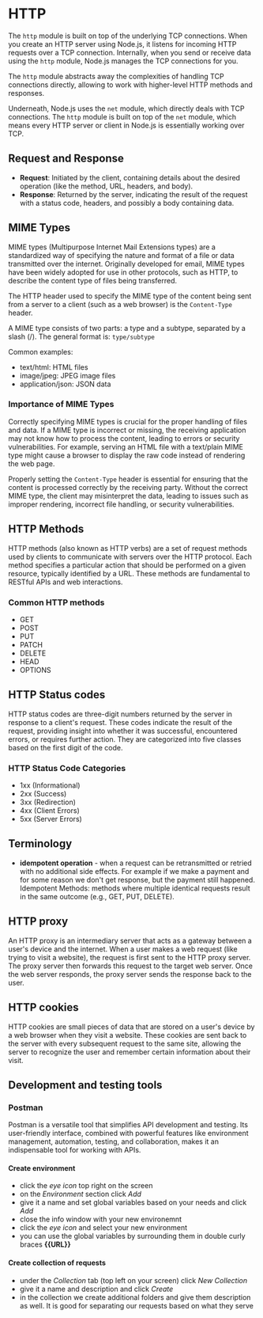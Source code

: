 # HTTP

The `http` module is built on top of the underlying TCP connections. When you create an HTTP server using Node.js, it listens for incoming HTTP requests over a TCP connection. Internally, when you send or receive data using the `http` module, Node.js manages the TCP connections for you.

The `http` module abstracts away the complexities of handling TCP connections directly, allowing to work with higher-level HTTP methods and responses.

Underneath, Node.js uses the `net` module, which directly deals with TCP connections. The `http` module is built on top of the `net` module, which means every HTTP server or client in Node.js is essentially working over TCP.

## Request and Response

- **Request**: Initiated by the client, containing details about the desired operation (like the method, URL, headers, and body).
- **Response**: Returned by the server, indicating the result of the request with a status code, headers, and possibly a body containing data.

## MIME Types

MIME types (Multipurpose Internet Mail Extensions types) are a standardized way of specifying the nature and format of a file or data transmitted over the internet. Originally developed for email, MIME types have been widely adopted for use in other protocols, such as HTTP, to describe the content type of files being transferred.

The HTTP header used to specify the MIME type of the content being sent from a server to a client (such as a web browser) is the `Content-Type` header.

A MIME type consists of two parts: a type and a subtype, separated by a slash (/). The general format is: `type/subtype`

Common examples:

- text/html: HTML files
- image/jpeg: JPEG image files
- application/json: JSON data

### Importance of MIME Types

Correctly specifying MIME types is crucial for the proper handling of files and data. If a MIME type is incorrect or missing, the receiving application may not know how to process the content, leading to errors or security vulnerabilities. For example, serving an HTML file with a text/plain MIME type might cause a browser to display the raw code instead of rendering the web page.

Properly setting the `Content-Type` header is essential for ensuring that the content is processed correctly by the receiving party. Without the correct MIME type, the client may misinterpret the data, leading to issues such as improper rendering, incorrect file handling, or security vulnerabilities.

## HTTP Methods

HTTP methods (also known as HTTP verbs) are a set of request methods used by clients to communicate with servers over the HTTP protocol. Each method specifies a particular action that should be performed on a given resource, typically identified by a URL. These methods are fundamental to RESTful APIs and web interactions.

### Common HTTP methods

- GET
- POST
- PUT
- PATCH
- DELETE
- HEAD
- OPTIONS

## HTTP Status codes

HTTP status codes are three-digit numbers returned by the server in response to a client's request. These codes indicate the result of the request, providing insight into whether it was successful, encountered errors, or requires further action. They are categorized into five classes based on the first digit of the code.

### HTTP Status Code Categories

- 1xx (Informational)
- 2xx (Success)
- 3xx (Redirection)
- 4xx (Client Errors)
- 5xx (Server Errors)

## Terminology

- **idempotent operation** - when a request can be retransmitted or retried with no additional side effects. For example if we make a payment and for some reason we don't get response, but the payment still happened. Idempotent Methods: methods where multiple identical requests result in the same outcome (e.g., GET, PUT, DELETE).

## HTTP proxy

An HTTP proxy is an intermediary server that acts as a gateway between a user's device and the internet. When a user makes a web request (like trying to visit a website), the request is first sent to the HTTP proxy server. The proxy server then forwards this request to the target web server. Once the web server responds, the proxy server sends the response back to the user.

## HTTP cookies

HTTP cookies are small pieces of data that are stored on a user's device by a web browser when they visit a website. These cookies are sent back to the server with every subsequent request to the same site, allowing the server to recognize the user and remember certain information about their visit.

## Development and testing tools

### Postman

Postman is a versatile tool that simplifies API development and testing. Its user-friendly interface, combined with powerful features like environment management, automation, testing, and collaboration, makes it an indispensable tool for working with APIs.

#### Create environment

- click the _eye icon_ top right on the screen
- on the _Environment_ section click _Add_
- give it a name and set global variables based on your needs and click _Add_
- close the info window with your new environemnt
- click the _eye icon_ and select your new environment
- you can use the global variables by surrounding them in double curly braces **{{URL}}**

#### Create collection of requests

- under the _Collection_ tab (top left on your screen) click _New Collection_
- give it a name and description and click _Create_
- in the collection we create additional folders and give them description as well. It is good for separating our requests based on what they serve
